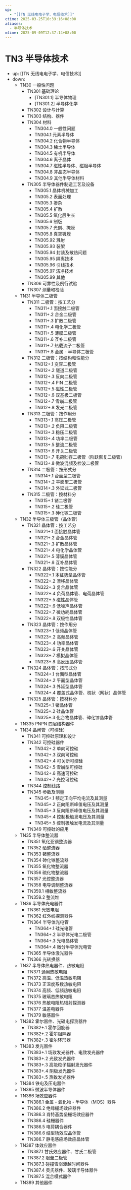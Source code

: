```yaml
---
up:
  - "[[TN 无线电电子学、电信技术]]"
ctime: 2025-03-25T10:39:16+08:00
aliases:
  - 半导体技术
mtime: 2025-09-09T12:37:14+08:00
---
```


# TN3 半导体技术

- up: [[TN 无线电电子学、电信技术]]
- down:	
	- TN30 一般性问题
		- TN301 基础理论
			- [TN301.1] 半导体物理
			- [TN301.2] 半导体化学
		- TN302 设计与计算
		- TN303 结构、器件
		- TN304 材料
			- TN304.0 一般性问题
			- TN304.1 元素半导体
			- TN304.2 化合物半导体
			- TN304.3 稀土半导体
			- TN304.5 有机半导体
			- TN304.6 离子晶体
			- TN304.7 磁性半导体、磁阻半导体
			- TN304.8 非晶态半导体
			- TN304.9 其他半导体材料
		- TN305 半导体器件制造工艺及设备
			- TN305.1 晶体机械加工
			- TN305.2 表面处理
			- TN305.3 掺杂
			- TN305.4 扩散
			- TN305.5 氧化层生长
			- TN305.6 制版
			- TN305.7 光刻、掩膜
			- TN305.8 真空镀膜
			- TN305.92 溅射
			- TN305.93 装架
			- TN305.94 封装及散热问题
			- TN305.95 隔离技术
			- TN305.96 引线技术
			- TN305.97 洁净技术
			- TN305.99 其他
		- TN306 可靠性及例行试验
		- TN307 测量和检验
	- TN31 半导体二极管
		- TN311 二极管：按工艺分
			- TN311+.1 面接触二极管
			- TN311+.2 合金二极管
			- TN311+.3 扩散二极管
			- TN311+.4 电化学二极管
			- TN311+.5 薄膜二极管
			- TN311+.6 互补二极管
			- TN311+.7 热载流子二极管
			- TN311+.8 金属 - 半导体二极管
		- TN312 二极管：按结构和性能分
			- TN312+.1 变容二极管
			- TN312+.2 隧道二极管
			- TN312+.3 反向二极管
			- TN312+.4 PIN 二极管
			- TN312+.5 磁性二极管
			- TN312+.6 双基极二极管
			- TN312+.7 雪崩二极管
			- TN312+.8 发光二极管
		- TN313 二极管：按作用分
			- TN313+.1 高压二极管
			- TN313+.2 负阻二极管
			- TN313+.3 稳压二极管
			- TN313+.4 功率二极管
			- TN313+.5 整流二极管
			- TN313+.6 开关二极管
			- TN313+.7 电荷贮存二极管（阶跃恢复二极管）
			- TN313+.8 微波混频及检波二极管
		- TN314 二极管：按形式分
			- TN314+.1 台面型二极管
			- TN314+.2 平面型二极管
			- TN314+.3 外延式二极管
		- TN315 二极管：按材料分
			- TN315+.1 锗二极管
			- TN315+.2 硅二极管
			- TN315+.3 砷化镓二极管
	- TN32 半导体三极管（晶体管）
		- TN321 晶体管：按工艺分
			- TN321+.1 面接触晶体管
			- TN321+.2 合金晶体管
			- TN321+.3 扩散晶体管
			- TN321+.4 电化学晶体管
			- TN321+.5 薄膜晶体管
			- TN321+.6 互补晶体管
		- TN322 晶体管：按性能分
			- TN322+.1 本征势垒晶体管
			- TN322+.2 漂移晶体管
			- TN322+.3 复合晶体管
			- TN322+.4 负荷晶体管、电荷晶体管
			- TN322+.5 磁性晶体管
			- TN322+.6 低噪声晶体管
			- TN322+.7 微功耗晶体管
			- TN322+.8 双极性晶体管
		- TN323 晶体管：按作用分
			- TN323+.1 低频晶体管
			- TN323+.2 高频晶体管
			- TN323+.4 功率晶体管
			- TN323+.6 开关晶体管
			- TN323+.7 模拟晶体管
			- TN323+.8 高反压晶体管
		- TN324 晶体管：按形式分
			- TN324+.1 台面型晶体管
			- TN324+.2 平面型晶体管
			- TN324+.3 外延型晶体管
			- TN324+.4 覆盖式晶体管、梳状（网状）晶体管
		- TN325 晶体管：按材料分
			- TN325+.1 锗晶体管
			- TN325+.2 硅晶体管
			- TN325+.3 化合物晶体管、砷化镓晶体管
	- TN335 PNPN 四层结构器件
	- TN34 晶闸管（可控硅）
		- TN341 可控硅原理和设计
		- TN342 可控硅器件
			- TN342+.2 单向可控硅
			- TN342+.3 双向可控硅
			- TN342+.4 可关断可控硅
			- TN342+.5 雪崩型可控硅
			- TN342+.6 高速可控硅
			- TN342+.7 光控可控硅
		- TN344 控制线路
		- TN345 参数及测量
			- TN345+.1 额定正向平均电流及其测量
			- TN345+.2 正向阻断峰值电压及其测量
			- TN345+.3 反向阻断峰值电压及其测量
			- TN345+.4 控制极触发电压及其测量
			- TN345+.5 控制极触发电流及其测量
		- TN349 可控硅的应用
	- TN35 半导体整流器
		- TN351 氧化亚铜整流器
		- TN352 硒整流器
		- TN353 锗整流器
		- TN354 砷化镓整流器
		- TN355 氧化物整流器
		- TN356 硫化物整流器
		- TN357 光控整流器
		- TN358 电导调制整流器
		- TN359.1 相敏整流器
		- TN359.2 整流堆
	- TN36 半导体光电器件
		- TN361 光敏电阻
		- TN362 红外线探测器件
		- TN364 半导体光电管
			- TN364+.1 硅光电管
			- TN364+.2 半导体光电二极管
			- TN364+.3 光电晶体管
			- TN364+.4 微分半导体光电管
		- TN365 半导体激光器件
		- TN366 光转换器
	- TN37 半导体热电器件、热敏电阻
		- TN371 通用热敏电阻
		- TN372 高温、低温热敏电阻
		- TN373 正温度系数热敏电阻
		- TN374 高频、低频热敏电阻
		- TN375 玻璃态热敏电阻
		- TN376 热敏电阻热辐射探测器
		- TN377 温差电器件
		- TN379 敏感器件
	- TN382 霍尔器件、光磁电探测器件
		- TN382+.1 霍尔回旋器
		- TN382+.2 霍尔阻隔器
		- TN382+.3 霍尔环形器
	- TN383 发光器件
		- TN383+.1 场致发光器件、电致发光器件
		- TN383+.2 光致发光器件
		- TN383+.3 高能粒子辐射发光器件
		- TN383+.4 阴极发光器件
		- TN383+.5 热致发光器件
	- TN384 铁电及压电器件
	- TN385 微波半导体器件
	- TN386 场效应器件
		- TN386.1 金属 - 氧化物 - 半导体（MOS）器件
		- TN386.2 绝缘栅场效应器件
		- TN386.3 肖特基势垒栅场效应器件
		- TN386.4 硅栅器件
		- TN386.5 电荷耦合器件
		- TN386.6 结型场效应晶体管
		- TN386.7 静电感应场效应晶体管
	- TN387 体效应器件
		- TN387.1 甘氏效应器件、甘氏二极管
		- TN387.2 限垒二极管
		- TN387.3 碰撞雪崩渡越时间器件
		- TN387.4 奥氏器件、玻璃半导体器件
		- TN387.5 混合模式器件
	- TN389 其他器件
		
